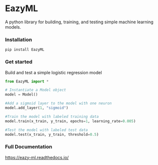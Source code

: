 # EazyML
A python library for building, training, and testing simple machine learning models.

### Installation
```
pip install EazyML
```

### Get started
Build and test a simple logistic regression model

```Python
from EazyML import *

# Instantiate a Model object
model = Model()

#Add a sigmoid layer to the model with one neuron
model.add_layer(1, "sigmoid")

#Train the model with labeled training data
model.train(x_train, y_train, epochs=1, learning_rate=0.005)

#Test the model with labeled test data
model.test(x_train, y_train, threshold=0.5)
```
### Full Documentation
https://eazy-ml.readthedocs.io/
